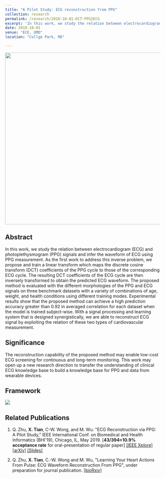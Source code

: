 ```yaml
---
title: "A Pilot Study: ECG reconstruction from PPG"
collection: research
permalink: /research/2018-10-01-DCT-PPG2ECG
excerpt: 'In this work, we study the relation between electrocardiogram (ECG) and photoplethysmogram (PPG) signals and infer the waveform of ECG using PPG measurement. The reconstruction capability of the proposed method may enable low-cost ECG screening for continuous and long-term monitoring. This work may open up a new research direction to transfer the understanding of clinical ECG knowledge base to build a knowledge base for PPG and data from wearable devices.'
date: 2018-10-01
venue: "ECE, UMD"
location: "Collge Park, MD"

---
```

<img src="https://xtian17.github.io/images/DCT_PPG2ECG/ppg2ecg_sysdiag.jpg" width="560">

## Abstract
In this work, we study the relation between electrocardiogram (ECG) and photoplethysmogram (PPG) signals and infer the waveform of ECG using PPG measurement. As the first work to address this inverse problem, we propose and train a linear transform which maps the discrete cosine transform (DCT) coefficients of the PPG cycle to those of the corresponding ECG cycle. The resulting DCT coefficients of the ECG cycle are then inversely transformed to obtain the predicted ECG waveform. The proposed method is evaluated with the different morphologies of the PPG and ECG signals on three benchmark datasets with a variety of combinations of age, weight, and health conditions using different training modes. Experimental results show that the proposed method can achieve a high prediction accuracy greater than 0.92 in averaged correlation for each dataset when the model is trained subject-wise. With a signal processing and learning system that is designed synergistically, we are able to reconstruct ECG signal by exploiting the relation of these two types of cardiovascular measurement.

## Significance
The reconstruction capability of the proposed method may enable low-cost ECG screening for continuous and long-term monitoring. This work may open up a new research direction to transfer the understanding of clinical ECG knowledge base to build a knowledge base for PPG and data from wearable devices.

## Framework

![](https://xtian17.github.io/images/DCT_PPG2ECG/ppg2ecg_sysdiag.jpg)


## Related Publications

1. Q. Zhu, **X. Tian**, C-W. Wong, and M. Wu: "ECG Reconstruction via PPG: A Pilot Study," IEEE International Conf. on Biomedical and Health Informatics (BHI'19), Chicago, IL, May 2019. [**43/394=10.9% acceptance rate** for oral-presentation of regular paper] [[IEEE Xplore]](https://ieeexplore.ieee.org/document/8834612) [[arXiv]](https://arxiv.org/abs/1904.10481) [[Slides]](https://sigport.org/documents/ecg-reconstruction-ppg-pilot-study)

2. Q. Zhu, **X. Tian**, C.-W. Wong and M. Wu, "Learning Your Heart Actions From Pulse: ECG Waveform Reconstruction From PPG", under preparation for journal publication. [[bioRxiv]](https://www.biorxiv.org/content/10.1101/815258v1)


